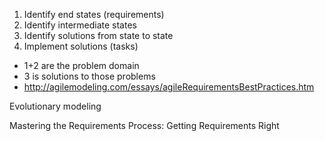 
1. Identify end states (requirements)
2. Identify intermediate states
3. Identify solutions from state to state
4. Implement solutions (tasks)

- 1+2 are the problem domain
- 3 is solutions to those problems
- http://agilemodeling.com/essays/agileRequirementsBestPractices.htm

Evolutionary modeling

Mastering the Requirements Process: Getting Requirements Right
